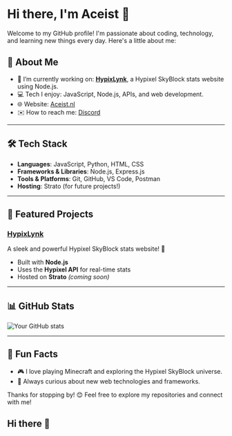 # Hi there, I'm Aceist 👋

Welcome to my GitHub profile! I'm passionate about coding, technology, and learning new things every day. Here's a little about me:

## 🚀 About Me

- 🌱 I’m currently working on: **[HypixLynk](https://github.com/your-repo-link)**, a Hypixel SkyBlock stats website using Node.js.
- 💻 Tech I enjoy: JavaScript, Node.js, APIs, and web development.
- 🌐 Website: [Aceist.nl](https://www.aceist.nl)
- ✉️ How to reach me: [Discord](discordapp.com/users/495254597749702656)

---

## 🛠️ Tech Stack

- **Languages**: JavaScript, Python, HTML, CSS
- **Frameworks & Libraries**: Node.js, Express.js
- **Tools & Platforms**: Git, GitHub, VS Code, Postman
- **Hosting**: Strato (for future projects!)

---

## 🌟 Featured Projects

### [HypixLynk](https://github.com/your-repo-link)
A sleek and powerful Hypixel SkyBlock stats website! 🚀
- Built with **Node.js**
- Uses the **Hypixel API** for real-time stats
- Hosted on **Strato** *(coming soon)*

---

## 📊 GitHub Stats

![Your GitHub stats](https://github-readme-stats.vercel.app/api?username=Aceistt&show_icons=true&theme=radical)

---

## 🖤 Fun Facts

- 🎮 I love playing Minecraft and exploring the Hypixel SkyBlock universe.
- 🧠 Always curious about new web technologies and frameworks.

Thanks for stopping by! 😊 Feel free to explore my repositories and connect with me!
## Hi there 👋

<!--
**Aceistt/Aceistt** is a ✨ _special_ ✨ repository because its `README.md` (this file) appears on your GitHub profile.

Here are some ideas to get you started:

- 🔭 I’m currently working on ...
- 🌱 I’m currently learning ...
- 👯 I’m looking to collaborate on ...
- 🤔 I’m looking for help with ...
- 💬 Ask me about ...
- 📫 How to reach me: ...
- 😄 Pronouns: ...
- ⚡ Fun fact: ...
-->
